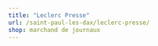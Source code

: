 ```yaml
---
title: "Leclerc Presse"
url: /saint-paul-les-dax/leclerc-presse/
shop: marchand de journaux
---
```

